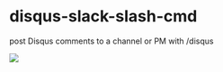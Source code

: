 # disqus-slack-slash-cmd
post Disqus comments to a channel or PM with /disqus <comment url>

<img src="http://webrender.net/fileshuttle/Screen%20Shot%202017-02-10%20at%208.22.11%20PM-nbAIf5nj5y.png">

